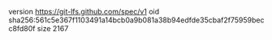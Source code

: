 version https://git-lfs.github.com/spec/v1
oid sha256:561c5e367f1103491a14bcb0a9b081a38b94edfde35cbaf2f75959becc8fd80f
size 2167
